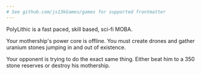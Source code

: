 ```yaml
---
# See github.com/js13kGames/games for supported frontmatter
---
```

PolyLithic is a fast paced, skill based, sci-fi MOBA.

Your mothership's power core is offline. You must create drones and gather uranium stones jumping in and out of existence.

Your opponent is trying to do the exact same thing. Either beat him to a 350 stone reserves or destroy his mothership.